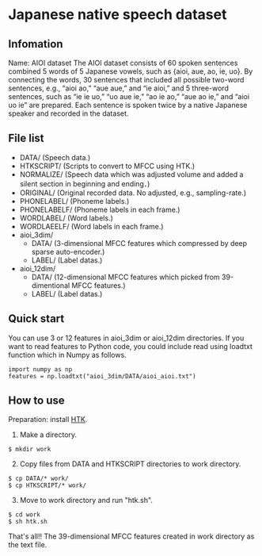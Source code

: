 # Japanese native speech dataset

## Infomation
Name: AIOI dataset 
The AIOI dataset consists of 60 spoken sentences combined 5 words of 5 Japanese vowels, such as {aioi, aue, ao, ie, uo}.
By connecting the words, 30 sentences that included all possible two-word sentences, e.g., “aioi ao,” “aue aue,” and “ie aioi,” 
and 5 three-word sentences, such as  “ie ie uo,” “uo aue ie,” “ao ie ao,” “aue ao ie,” and “aioi uo ie” are prepared.
Each sentence is spoken twice by a native Japanese speaker  and recorded in the dataset.


## File list
- DATA/ (Speech data.)
- HTKSCRIPT/ (Scripts to convert to MFCC using HTK.)
- NORMALIZE/ (Speech data which was adjusted volume and added a silent section in beginning and ending．)
- ORIGINAL/ (Original recorded data. No adjusted, e.g., sampling-rate.)
- PHONELABEL/ (Phoneme labels.)
- PHONELABELF/ (Phoneme labels in each frame.)
- WORDLABEL/ (Word labels.)
- WORDLAEELF/ (Word labels in each frame.)
- aioi_3dim/
  - DATA/ (3-dimensional MFCC features which compressed by deep sparse auto-encoder.)
  - LABEL/ (Label datas.)
- aioi_12dim/
  - DATA/ (12-dimensional MFCC features which picked from 39-dimentional MFCC features.)
  - LABEL/ (Label datas.)


## Quick start
You can use 3 or 12 features in aioi_3dim or aioi_12dim directories.
If you want to read features to Python code, you could include read using loadtxt function which in Numpy as follows.
```
import numpy as np
features = np.loadtxt("aioi_3dim/DATA/aioi_aioi.txt")
```


## How to use
Preparation: install [HTK](http://htk.eng.cam.ac.uk/).
1. Make a directory.
```
$ mkdir work
```
2. Copy files from DATA and HTKSCRIPT directories to work directory.
```
$ cp DATA/* work/
$ cp HTKSCRIPT/* work/
```
3. Move to work directory and run "htk.sh".
```
$ cd work
$ sh htk.sh
```
That's all!!
The 39-dimensional MFCC features created in work directory as the text file.

